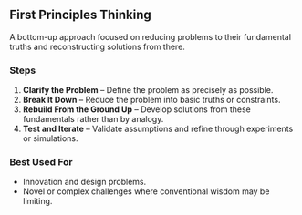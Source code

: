 ## First Principles Thinking

A bottom-up approach focused on reducing problems to their fundamental truths and reconstructing solutions from there.

### Steps

1. **Clarify the Problem** – Define the problem as precisely as possible.
2. **Break It Down** – Reduce the problem into basic truths or constraints.
3. **Rebuild From the Ground Up** – Develop solutions from these fundamentals rather than by analogy.
4. **Test and Iterate** – Validate assumptions and refine through experiments or simulations.

### Best Used For

- Innovation and design problems.
- Novel or complex challenges where conventional wisdom may be limiting.
